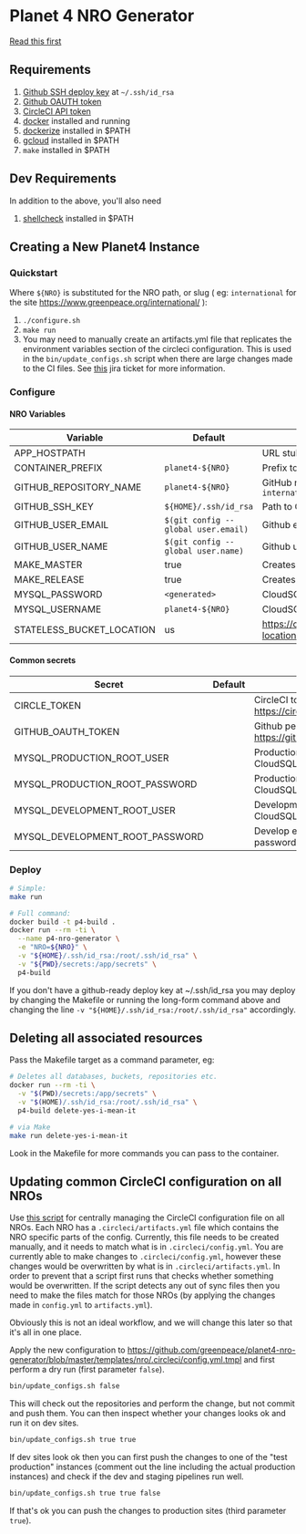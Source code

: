 # Planet 4 NRO Generator

[Read this first](https://support.greenpeace.org/planet4/tech/nro-generation#create-the-environments)

## Requirements

1. [Github SSH deploy key](https://help.github.com/articles/generating-a-new-ssh-key-and-adding-it-to-the-ssh-agent/) at `~/.ssh/id_rsa`
2. [Github OAUTH token](https://github.com/settings/tokens)
3. [CircleCI API token](https://circleci.com/account/api)
4. [docker](https://docs.docker.com/install/) installed and running
5. [dockerize](https://github.com/jwilder/dockerize/releases) installed in $PATH
6. [gcloud](https://cloud.google.com/sdk/gcloud/) installed in $PATH
7. `make` installed in $PATH

## Dev Requirements

In addition to the above, you'll also need

1. [shellcheck](https://github.com/jwilder/dockerize/releases) installed in $PATH

## Creating a New Planet4 Instance

### Quickstart

Where `${NRO}` is substituted for the NRO path, or slug ( eg: `international` for the site <https://www.greenpeace.org/international/> ):

1. `./configure.sh`
2. `make run`
3. You may need to manually create an artifacts.yml file that replicates the environment variables section of the circleci configuration. This is used in the `bin/update_configs.sh` script when there are large changes made to the CI files. See [this](https://jira.greenpeace.org/browse/PLANET-6660) jira ticket for more information.

### Configure

#### NRO Variables

| Variable                  | Default                             | Description                                                                  |
| ------------------------- | ----------------------------------- | ---------------------------------------------------------------------------- |
| APP_HOSTPATH              |                                     | URL stub, eg: `/international`                                               |
| CONTAINER_PREFIX          | `planet4-${NRO}`                    | Prefix to name containers in the Helm release                                |
| GITHUB_REPOSITORY_NAME    | `planet4-${NRO}`                    | GitHub repository name, eg: `planet4-international`                          |
| GITHUB_SSH_KEY            | `${HOME}/.ssh/id_rsa`               | Path to GitHub SSH key                                                       |
| GITHUB_USER_EMAIL         | `$(git config --global user.email)` | Github email                                                                 |
| GITHUB_USER_NAME          | `$(git config --global user.name)`  | Github username                                                              |
| MAKE_MASTER               | true                                | Creates production environment resources                                     |
| MAKE_RELEASE              | true                                | Creates release environment resources                                        |
| MYSQL_PASSWORD            | `<generated>`                       | CloudSQL password                                                            |
| MYSQL_USERNAME            | `planet4-${NRO}`                    | CloudSQL username (will be created)                                          |
| STATELESS_BUCKET_LOCATION | us                                  | <https://cloud.google.com/storage/docs/bucket-locations#available_locations> |

#### Common secrets

| Secret                          | Default | Description                                                        |
| ------------------------------- | ------- | ------------------------------------------------------------------ |
| CIRCLE_TOKEN                    |         | CircleCI token: <https://circleci.com/account/api>                 |
| GITHUB_OAUTH_TOKEN              |         | Github personal access token: <https://github.com/settings/tokens> |
| MYSQL_PRODUCTION_ROOT_USER      |         | Production environment CloudSQL user with all privileges           |
| MYSQL_PRODUCTION_ROOT_PASSWORD  |         | Production environment CloudSQL password                           |
| MYSQL_DEVELOPMENT_ROOT_USER     |         | Development environment CloudSQL user with all privileges          |
| MYSQL_DEVELOPMENT_ROOT_PASSWORD |         | Develop environment CloudSQL password                              |

### Deploy

```bash
# Simple:
make run

# Full command:
docker build -t p4-build .
docker run --rm -ti \
  --name p4-nro-generator \
  -e "NRO=${NRO}" \
  -v "${HOME}/.ssh/id_rsa:/root/.ssh/id_rsa" \
  -v "${PWD}/secrets:/app/secrets" \
  p4-build
```

If you don't have a github-ready deploy key at ~/.ssh/id_rsa you may deploy by changing the Makefile or running the long-form command above and changing the line `-v "${HOME}/.ssh/id_rsa:/root/.ssh/id_rsa"` accordingly.

## Deleting all associated resources

Pass the Makefile target as a command parameter, eg:

```bash
# Deletes all databases, buckets, repositories etc.
docker run --rm -ti \
  -v "$(PWD)/secrets:/app/secrets" \
  -v "$(HOME)/.ssh/id_rsa:/root/.ssh/id_rsa" \
  p4-build delete-yes-i-mean-it

# via Make
make run delete-yes-i-mean-it
```

Look in the Makefile for more commands you can pass to the container.

## Updating common CircleCI configuration on all NROs

Use [this script](https://github.com/greenpeace/planet4-nro-generator/tree/master/bin/update_configs.sh) for centrally managing the CircleCI configuration file on all NROs.
Each NRO has a `.circleci/artifacts.yml` file which contains the NRO specific parts of the config. Currently, this file
needs to be created manually, and it needs to match what is in `.circleci/config.yml`. You are currently able to make
changes to `.circleci/config.yml`, however these changes would be overwritten by what is in `.circleci/artifacts.yml`.
In order to prevent that a script first runs that checks whether something would be overwritten. If the script detects
any out of sync files then you need to make the files match for those NROs (by applying the changes made in `config.yml`
to `artifacts.yml`).

Obviously this is not an ideal workflow, and we will change this later so that it's all in one place.

Apply the new configuration to <https://github.com/greenpeace/planet4-nro-generator/blob/master/templates/nro/.circleci/config.yml.tmpl>
and first perform a dry run (first parameter `false`).

```bash
bin/update_configs.sh false
```

This will check out the repositories and perform the change, but
not commit and push them. You can then inspect whether your changes looks ok and run it on dev sites.

```bash
bin/update_configs.sh true true
```

If dev sites look ok then you can first push the changes to one of the "test production" instances (comment out the line including the
actual production instances) and check if the dev and staging pipelines run well.

```bash
bin/update_configs.sh true true false
```

If that's ok you can push the changes
to production sites (third parameter `true`).

